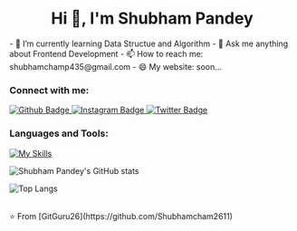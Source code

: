  <h1 align="center">Hi 👋, I'm Shubham Pandey</h1>
- 🌱 I’m currently learning Data Structue and Algorithm
- 💬 Ask me anything about Frontend Development
- 📫 How to reach me: shubhamchamp435@gmail.com
- 😄 My website: soon...
  
### Connect with me:
<div id="badges">
  <a href="https://github.com/Shubhamcham2611">
    <img src="https://img.shields.io/badge/Github-white?style=for-the-badge&logo=Github&logoColor=black" alt="Github Badge"/>
  </a>
 
   <a href="https://www.instagram.com/shubham_pandey8655/">
    <img src="https://img.shields.io/badge/Instagram-purple?style=for-the-badge&logo=instagram&logoColor=white" alt="Instagram Badge"/>
  </a>
  
   <a href="https://x.com/shubhamcham435">
    <img src="https://img.shields.io/badge/Twitter-blue?style=for-the-badge&logo=twitter&logoColor=white" alt="Twitter Badge"/>
  </a>
</div>

### Languages and Tools:
[![My Skills](https://skillicons.dev/icons?i=flutter,dart,firebase,github,git,postman,figma,xd&perline=5)](https://skillicons.dev)

![Shubham Pandey's GitHub stats](https://github-readme-stats.vercel.app/api?username=axiftaj&show_icons=true&theme=dark)

![Top Langs](https://github-readme-stats.vercel.app/api/top-langs/?username=axiftaj&theme=dark)


<br>
⭐️ From [GitGuru26](https://github.com/Shubhamcham2611)
